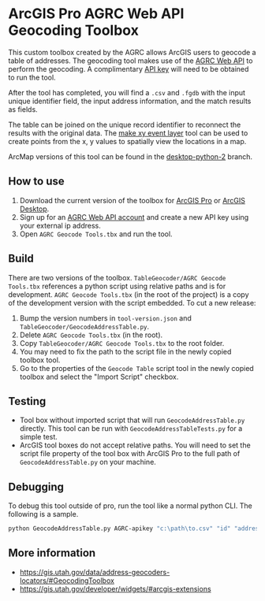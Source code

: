 # ArcGIS Pro AGRC Web API Geocoding Toolbox

This custom toolbox created by the AGRC allows ArcGIS users to geocode a table of addresses. The geocoding tool makes use of the [AGRC Web API](https://api.mapserv.utah.gov) to perform the geocoding. A complimentary [API key](https://developer.mapserv.utah.gov) will need to be obtained to run the tool.

After the tool has completed, you will find a `.csv` and `.fgdb` with the input unique identifier field, the input address information, and the match results as fields.

The table can be joined on the unique record identifier to reconnect the results with the original data. The [make xy event layer](https://pro.arcgis.com/en/pro-app/tool-reference/data-management/make-xy-event-layer.htm) tool can be used to create points from the x, y values to spatially view the locations in a map.

ArcMap versions of this tool can be found in the [desktop-python-2](https://github.com/agrc/geocoding-toolbox/tree/desktop-python-2) branch.

## How to use

1. Download the current version of the toolbox for [ArcGIS Pro](https://github.com/agrc/geocoding-toolbox/raw/master/AGRC%20Geocode%20Tools.tbx) or [ArcGIS Desktop](https://github.com/agrc/geocoding-toolbox/raw/desktop-python-2/AGRC%20Geocode%20Tools.tbx).
1. Sign up for an [AGRC Web API account](https://developer.mapserv.utah.gov) and create a new API key using your external ip address.
1. Open `AGRC Geocode Tools.tbx` and run the tool.

## Build

There are two versions of the toolbox. `TableGeocoder/AGRC Geocode Tools.tbx` references a python script using relative paths and is for development. `AGRC Geocode Tools.tbx` (in the root of the project) is a copy of the development version with the script embedded. To cut a new release:

1. Bump the version numbers in `tool-version.json` and `TableGeocoder/GeocodeAddressTable.py`.
1. Delete `AGRC Geocode Tools.tbx` (in the root).
1. Copy `TableGeocoder/AGRC Geocode Tools.tbx` to the root folder.
1. You may need to fix the path to the script file in the newly copied toolbox tool.
1. Go to the properties of the `Geocode Table` script tool in the newly copied toolbox and select the "Import Script" checkbox.

## Testing

- Tool box without imported script that will run `GeocodeAddressTable.py` directly. This tool can be run with `GeocodeAddressTableTests.py` for a simple test.
- ArcGIS tool boxes do not accept relative paths. You will need to set the script file property of the tool box with ArcGIS Pro to the full path of `GeocodeAddressTable.py` on your machine.

## Debugging

To debug this tool outside of pro, run the tool like a normal python CLI. The following is a sample.

```sh
python GeocodeAddressTable.py AGRC-apikey "c:\path\to.csv" "id" "address" "zone" "Address points and road centerlines (default)" "NAD 1983 UTM Zone 12N" "c:\path\to\output\folder"
```

## More information

- https://gis.utah.gov/data/address-geocoders-locators/#GeocodingToolbox
- https://gis.utah.gov/developer/widgets/#arcgis-extensions
